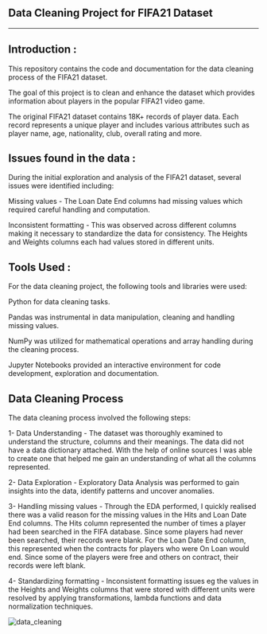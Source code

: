 Data Cleaning Project for FIFA21 Dataset 
--------------------------------------
_____________________________________


Introduction :
--------------

This repository contains the code and documentation for the data cleaning process of the FIFA21 dataset. 

The goal of this project is to clean and enhance the dataset which provides information about players in the popular FIFA21 video game.

The original FIFA21 dataset contains 18K+ records of player data. Each record represents a unique player 
and includes various attributes such as player name, age, nationality, club, overall rating and more.

Issues found in the data :
-----------------------
During the initial exploration and analysis of the FIFA21 dataset, several issues were identified including:

Missing values - The  Loan Date End columns had missing values which required careful handling and computation.

Inconsistent formatting - This was observed across different columns making it necessary to standardize the data for 
consistency. The Heights and Weights columns each had values stored in different units.

Tools Used :
----------
For the data cleaning project, the following tools and libraries were used:

Python for data cleaning tasks.

Pandas was instrumental in data manipulation, cleaning and handling missing values.

NumPy was utilized for mathematical operations and array handling during the cleaning process.

Jupyter Notebooks provided an interactive environment for code development, exploration and documentation.

Data Cleaning Process
---------------------
The data cleaning process involved the following steps:

1- Data Understanding - The dataset was thoroughly examined to understand the structure, columns and their meanings. The data did not have a data dictionary attached. With the help of online sources I was able to create one that helped me gain an understanding of what all the columns represented.

2- Data Exploration - Exploratory Data Analysis was performed to gain insights into the data, identify patterns and uncover anomalies.

3- Handling missing values - Through the EDA performed, I quickly realised there was a valid reason for the missing values in the Hits and Loan Date End columns. The Hits column represented the number of times a player had been searched in the FIFA database. Since some players had never been searched, their records were blank. For the Loan Date End column, this represented when the contracts for players who were On Loan would end. Since some of the players were free and others on contract, their records were left blank.

4- Standardizing formatting - Inconsistent formatting issues eg the values in the Heights and Weights columns that were stored with different units were resolved by applying transformations, lambda functions and data normalization techniques.

![data_cleaning](https://github.com/QAEngineer2050/Yaseen_dataCleaning_project1/assets/144169921/fea369f3-1ccc-43bc-a346-becc0edf3e52)
